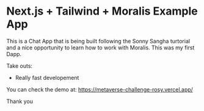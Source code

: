 # Next.js + Tailwind + Moralis Example App

This is a Chat App that is being built following the Sonny Sangha turtorial and
a nice opportunity to learn how to work with Moralis. This was my first Dapp.

Take outs:

- Really fast developement

You can check the demo at: https://metaverse-challenge-rosy.vercel.app/

Thank you
